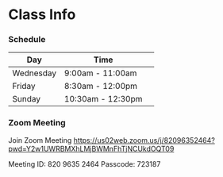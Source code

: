 # Class Info

### Schedule

| Day       | Time              |   |
| --------- | ----------------- | - |
| Wednesday | 9:00am - 11:00am  |   |
| Friday    | 8:30am - 12:00pm  |   |
| Sunday    | 10:30am - 12:30pm |   |

### Zoom Meeting

Join Zoom Meeting https://us02web.zoom.us/j/82096352464?pwd=Y2w1UWRBMXhLMjBWMnFhTjNCUkdOQT09

Meeting ID: 820 9635 2464 Passcode: 723187
